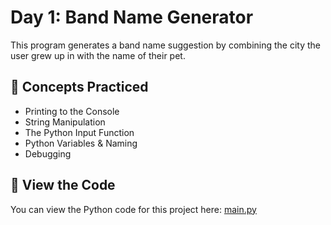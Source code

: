 # Day 1: Band Name Generator

This program generates a band name suggestion by combining the city the user grew up in with the name of their pet.

## 📜 Concepts Practiced

- Printing to the Console
- String Manipulation
- The Python Input Function
- Python Variables & Naming
- Debugging

## 🚀 View the Code

You can view the Python code for this project here: [main.py](./main.py)